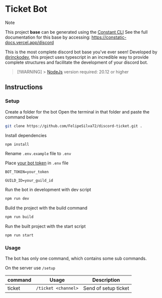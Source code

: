 # Ticket Bot

> [!NOTE]
> This project **base** can be generated using the [Constant CLI](https://github.com/rinckodev/constatic)
> See the full documentation for this base by accessing: https://constatic-docs.vercel.app/discord

This is the most complete discord bot base you've ever seen! Developed by [@rinckodev](https://github.com/rinckodev), this project uses typescript in an incredible way to provide complete structures and facilitate the development of your discord bot.

> [!WARNING] > [NodeJs](https://nodejs.org/en) version required: 20.12 or higher

## Instructions

### Setup

Create a folder for the bot
Open the terminal in that folder and paste the command below

```bash
git clone https://github.com/FelipeSilva72/discord-ticket.git .
```

Install dependencies

```bash
npm install
```

Rename `.env.example` file to `.env`

Place [your bot token](https://constatic-docs.vercel.app/discord/guides/application) in `.env` file

```
BOT_TOKEN=your_token
```

```
GUILD_ID=your_guild_id
```

Run the bot in development with dev script

```bash
npm run dev
```

Build the project with the build command

```bash
npm run build
```

Run the built project with the start script

```bash
npm run start
```

### Usage

The bot has only one command, which contains some sub commands.

On the server use `/setup`

| command     | Usage          | Description              |
| ----------- | -------------- | ------------------------ |
| ticket      | `/ticket <channel>` | Send of setup ticket |
